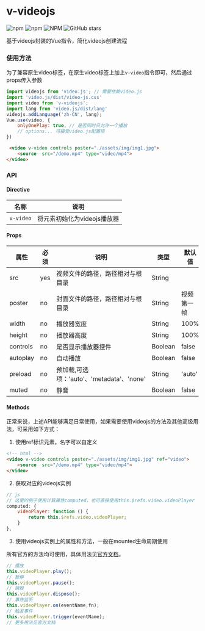 # v-videojs
![npm](https://img.shields.io/npm/dt/v-videojs)
![npm](https://img.shields.io/npm/v/v-videojs)
![NPM](https://img.shields.io/npm/l/v-videojs)
![GitHub stars](https://img.shields.io/github/stars/bwrong/v-video?style=social)

基于videojs封装的Vue指令，简化videojs创建流程
### 使用方法

为了兼容原生video标签，在原生video标签上加上`v-video`指令即可，然后通过props传入参数
```js
import videojs from 'video.js'; // 需要依赖video.js
import 'video.js/dist/video-js.css'
import video from 'v-videojs';
import lang from 'video.js/dist/lang'
videojs.addLanguage('zh-CN', lang);
Vue.use(video, {
    onlyOnePlay: true, // 是否同时只允许一个播放
    // options... 可接受video.js配置项
})
```
```html
 <video v-video controls poster="./assets/img/img1.jpg">
    <source  src="/demo.mp4" type="video/mp4">
</video>
```

### API

#### Directive

|名称|说明|
|---|---|
|`v-video`|将元素初始化为videojs播放器|

#### Props

|属性|必须|说明|类型|默认值|
|---|---|---|---|---|
|src|yes|视频文件的路径，路径相对与根目录|String||
|poster|no|封面文件的路径，路径相对与根目录|String|视频第一帧|
|width|no|播放器宽度|String|100%|
|height|no|播放器高度|String|100%|
|controls|no|是否显示播放器控件|Boolean|false|
|autoplay|no|自动播放|Boolean|false|
|preload|no|预加载,可选项：'auto'、'metadata'、'none'|String|'auto'|
|muted|no|静音|Boolean|false|

#### Methods

正常来说，上述API能够满足日常使用，如果需要使用videojs的方法及其他高级用法，可采用如下方式：
1. 使用ref标识元素，名字可以自定义

```html
<!-- html -->
<video v-video controls poster="./assets/img/img1.jpg" ref="video">
    <source  src="/demo.mp4" type="video/mp4">
</video>
```
2. 获取对应的videojs实例

```js
// js
// 这里的例子使用计算属性computed，也可直接使用this.$refs.video.videoPlayer
computed: {
    videoPlayer: function () {
        return this.$refs.video.videoPlayer;
    }
},
```
3. 使用videojs实例上的属性和方法，一般在mounted生命周期使用

所有官方的方法均可使用，具体用法见[官方文档](https://videojs.com)。

```js
// 播放
this.videoPlayer.play();
// 暂停
this.videoPlayer.pause();
// 销毁
this.videoPlayer.dispose();
// 事件监听
this.videoPlayer.on(eventName,fn);
// 触发事件
this.videoPlayer.trigger(eventName);
// 更多用法见官方文档
```
